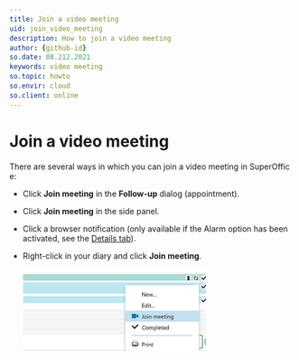 ```yaml
---
title: Join a video meeting
uid: join_video_meeting
description: How to join a video meeting
author: {github-id}
so.date: 08.212.2021
keywords: video meeting
so.topic: howto
so.envir: cloud
so.client: online
---
```


# Join a video meeting

There are several ways in which you can join a video meeting in SuperOffice:

* Click **Join meeting** in the **Follow-up** dialog (appointment).
* Click **Join meeting** in the side panel.
* Click a browser notification (only available if the Alarm option has been activated, see the [Details tab][1]).
* Right-click in your diary and click **Join meeting**.

    ![Join meeting -screenshot][img1]

<!-- Referenced links -->
[1]: https://community.superoffice.com/documentation/help/en/crm/9.2/userhelp/StandardCRM/chap02/Details_tab_follow-ups.htm

<!-- Referenced images -->
[img1]: media/join-meeting-diary.png
